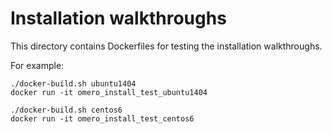 Installation walkthroughs
=========================

This directory contains Dockerfiles for testing the installation walkthroughs.

For example:

    ./docker-build.sh ubuntu1404
    docker run -it omero_install_test_ubuntu1404

    ./docker-build.sh centos6
    docker run -it omero_install_test_centos6

